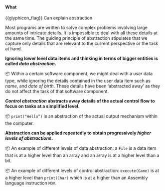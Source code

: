 <div id="title">

#### What

</div>

<span id="prereqs"></span>

<span id="outcomes">{{glyphicon_flag}} Can explain abstraction</span>

<div id="body">

<tip-box type="definition">
<include src="../../../common/definitions.md#def-abstraction" />
</tip-box>

Most programs are written to solve complex problems involving large amounts of intricate details. It is impossible to deal with all these details at the same time.  The guiding principle of abstraction stipulates that we capture only details that are relevant to the current perspective or the task at hand. 

**Ignoring lower level data items and thinking in terms of bigger entities is called _data abstraction_.**

<tip-box> 

:package: Within a certain software component, we might deal with a _user_ data type, while ignoring the details contained in the user data item such as _name_, and _date of birth_. These details have been ‘abstracted away’ as they do not affect the task of that software component.

</tip-box>

**_Control abstraction_ abstracts away details of the actual control flow to focus on tasks at a simplified level.**
 
<tip-box> 

:package: `print(“Hello”)` is an abstraction of the actual output mechanism within the computer.

</tip-box> 

**Abstraction can be applied repeatedly to obtain progressively _higher levels of abstractions_.** 

<tip-box> 

:package: An example of different levels of data abstraction: a `File` is a data item that is at a higher level than an array and an array is at a higher level than a bit. 

:package: An example of different levels of control abstraction: `execute(Game)` is at a higher level than `print(Char)` which is at a higher than an Assembly language instruction `MOV`.

</tip-box>

</div>

<div id="extras">
</div>